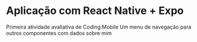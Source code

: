 # Aplicação com React Native + Expo
Primeira atividade avaliativa de Coding:Mobile
Um menu de navegação para outros componentes com dados sobre mim
